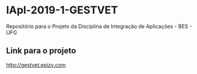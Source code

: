# IApl-2019-1-GESTVET
Repositório para o Projeto da Disciplina de Integração de Aplicações - BES - UFG

## Link para o projeto 
http://gestvet.epizy.com
